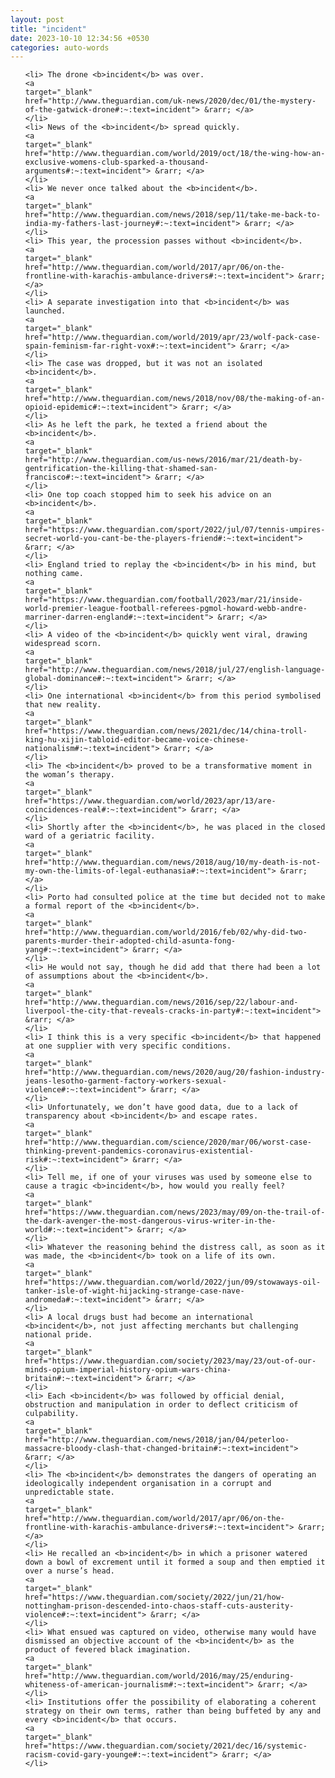 ```yaml
---
layout: post
title: "incident"
date: 2023-10-10 12:34:56 +0530
categories: auto-words
---
```

<ol>

    <li> The drone <b>incident</b> was over.
    <a 
    target="_blank" 
    href="http://www.theguardian.com/uk-news/2020/dec/01/the-mystery-of-the-gatwick-drone#:~:text=incident"> &rarr; </a>
    </li>
    <li> News of the <b>incident</b> spread quickly.
    <a 
    target="_blank" 
    href="http://www.theguardian.com/world/2019/oct/18/the-wing-how-an-exclusive-womens-club-sparked-a-thousand-arguments#:~:text=incident"> &rarr; </a>
    </li>
    <li> We never once talked about the <b>incident</b>.
    <a 
    target="_blank" 
    href="http://www.theguardian.com/news/2018/sep/11/take-me-back-to-india-my-fathers-last-journey#:~:text=incident"> &rarr; </a>
    </li>
    <li> This year, the procession passes without <b>incident</b>.
    <a 
    target="_blank" 
    href="http://www.theguardian.com/world/2017/apr/06/on-the-frontline-with-karachis-ambulance-drivers#:~:text=incident"> &rarr; </a>
    </li>
    <li> A separate investigation into that <b>incident</b> was launched.
    <a 
    target="_blank" 
    href="http://www.theguardian.com/world/2019/apr/23/wolf-pack-case-spain-feminism-far-right-vox#:~:text=incident"> &rarr; </a>
    </li>
    <li> The case was dropped, but it was not an isolated <b>incident</b>.
    <a 
    target="_blank" 
    href="http://www.theguardian.com/news/2018/nov/08/the-making-of-an-opioid-epidemic#:~:text=incident"> &rarr; </a>
    </li>
    <li> As he left the park, he texted a friend about the <b>incident</b>.
    <a 
    target="_blank" 
    href="http://www.theguardian.com/us-news/2016/mar/21/death-by-gentrification-the-killing-that-shamed-san-francisco#:~:text=incident"> &rarr; </a>
    </li>
    <li> One top coach stopped him to seek his advice on an <b>incident</b>.
    <a 
    target="_blank" 
    href="https://www.theguardian.com/sport/2022/jul/07/tennis-umpires-secret-world-you-cant-be-the-players-friend#:~:text=incident"> &rarr; </a>
    </li>
    <li> England tried to replay the <b>incident</b> in his mind, but nothing came.
    <a 
    target="_blank" 
    href="https://www.theguardian.com/football/2023/mar/21/inside-world-premier-league-football-referees-pgmol-howard-webb-andre-marriner-darren-england#:~:text=incident"> &rarr; </a>
    </li>
    <li> A video of the <b>incident</b> quickly went viral, drawing widespread scorn.
    <a 
    target="_blank" 
    href="http://www.theguardian.com/news/2018/jul/27/english-language-global-dominance#:~:text=incident"> &rarr; </a>
    </li>
    <li> One international <b>incident</b> from this period symbolised that new reality.
    <a 
    target="_blank" 
    href="https://www.theguardian.com/news/2021/dec/14/china-troll-king-hu-xijin-tabloid-editor-became-voice-chinese-nationalism#:~:text=incident"> &rarr; </a>
    </li>
    <li> The <b>incident</b> proved to be a transformative moment in the woman’s therapy.
    <a 
    target="_blank" 
    href="https://www.theguardian.com/world/2023/apr/13/are-coincidences-real#:~:text=incident"> &rarr; </a>
    </li>
    <li> Shortly after the <b>incident</b>, he was placed in the closed ward of a geriatric facility.
    <a 
    target="_blank" 
    href="http://www.theguardian.com/news/2018/aug/10/my-death-is-not-my-own-the-limits-of-legal-euthanasia#:~:text=incident"> &rarr; </a>
    </li>
    <li> Porto had consulted police at the time but decided not to make a formal report of the <b>incident</b>.
    <a 
    target="_blank" 
    href="http://www.theguardian.com/world/2016/feb/02/why-did-two-parents-murder-their-adopted-child-asunta-fong-yang#:~:text=incident"> &rarr; </a>
    </li>
    <li> He would not say, though he did add that there had been a lot of assumptions about the <b>incident</b>.
    <a 
    target="_blank" 
    href="http://www.theguardian.com/news/2016/sep/22/labour-and-liverpool-the-city-that-reveals-cracks-in-party#:~:text=incident"> &rarr; </a>
    </li>
    <li> I think this is a very specific <b>incident</b> that happened at one supplier with very specific conditions.
    <a 
    target="_blank" 
    href="http://www.theguardian.com/news/2020/aug/20/fashion-industry-jeans-lesotho-garment-factory-workers-sexual-violence#:~:text=incident"> &rarr; </a>
    </li>
    <li> Unfortunately, we don’t have good data, due to a lack of transparency about <b>incident</b> and escape rates.
    <a 
    target="_blank" 
    href="http://www.theguardian.com/science/2020/mar/06/worst-case-thinking-prevent-pandemics-coronavirus-existential-risk#:~:text=incident"> &rarr; </a>
    </li>
    <li> Tell me, if one of your viruses was used by someone else to cause a tragic <b>incident</b>, how would you really feel?
    <a 
    target="_blank" 
    href="https://www.theguardian.com/news/2023/may/09/on-the-trail-of-the-dark-avenger-the-most-dangerous-virus-writer-in-the-world#:~:text=incident"> &rarr; </a>
    </li>
    <li> Whatever the reasoning behind the distress call, as soon as it was made, the <b>incident</b> took on a life of its own.
    <a 
    target="_blank" 
    href="https://www.theguardian.com/world/2022/jun/09/stowaways-oil-tanker-isle-of-wight-hijacking-strange-case-nave-andromeda#:~:text=incident"> &rarr; </a>
    </li>
    <li> A local drugs bust had become an international <b>incident</b>, not just affecting merchants but challenging national pride.
    <a 
    target="_blank" 
    href="https://www.theguardian.com/society/2023/may/23/out-of-our-minds-opium-imperial-history-opium-wars-china-britain#:~:text=incident"> &rarr; </a>
    </li>
    <li> Each <b>incident</b> was followed by official denial, obstruction and manipulation in order to deflect criticism of culpability.
    <a 
    target="_blank" 
    href="http://www.theguardian.com/news/2018/jan/04/peterloo-massacre-bloody-clash-that-changed-britain#:~:text=incident"> &rarr; </a>
    </li>
    <li> The <b>incident</b> demonstrates the dangers of operating an ideologically independent organisation in a corrupt and unpredictable state.
    <a 
    target="_blank" 
    href="http://www.theguardian.com/world/2017/apr/06/on-the-frontline-with-karachis-ambulance-drivers#:~:text=incident"> &rarr; </a>
    </li>
    <li> He recalled an <b>incident</b> in which a prisoner watered down a bowl of excrement until it formed a soup and then emptied it over a nurse’s head.
    <a 
    target="_blank" 
    href="https://www.theguardian.com/society/2022/jun/21/how-nottingham-prison-descended-into-chaos-staff-cuts-austerity-violence#:~:text=incident"> &rarr; </a>
    </li>
    <li> What ensued was captured on video, otherwise many would have dismissed an objective account of the <b>incident</b> as the product of fevered black imagination.
    <a 
    target="_blank" 
    href="http://www.theguardian.com/world/2016/may/25/enduring-whiteness-of-american-journalism#:~:text=incident"> &rarr; </a>
    </li>
    <li> Institutions offer the possibility of elaborating a coherent strategy on their own terms, rather than being buffeted by any and every <b>incident</b> that occurs.
    <a 
    target="_blank" 
    href="https://www.theguardian.com/society/2021/dec/16/systemic-racism-covid-gary-younge#:~:text=incident"> &rarr; </a>
    </li>
